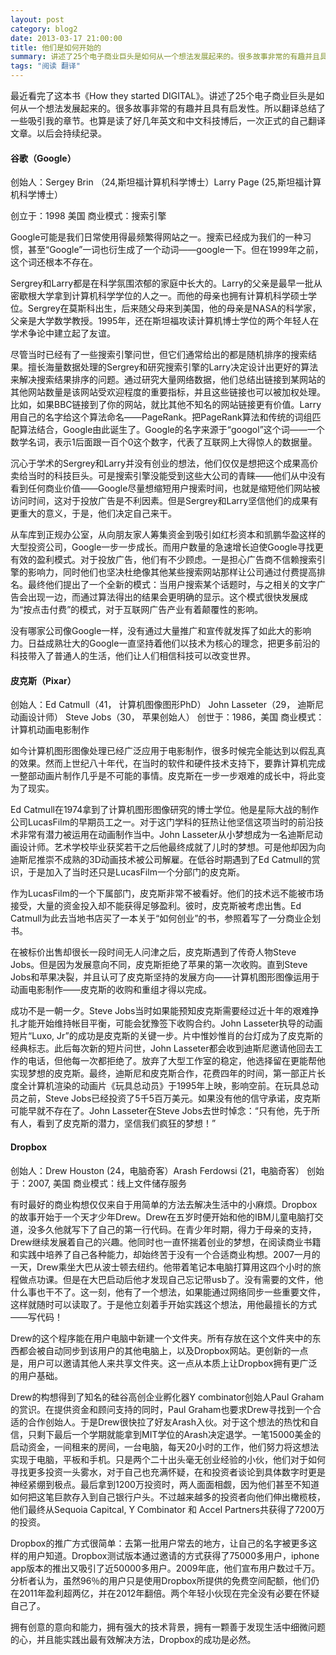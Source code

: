 ```yaml
---
layout: post
category: blog2
date: 2013-03-17 21:00:00
title: 他们是如何开始的
summary: 讲述了25个电子商业巨头是如何从一个想法发展起来的。很多故事非常的有趣并且具有启发性。所以翻译总结了一些吸引我的章节。
tags: "阅读 翻译"
---
```


最近看完了这本书《How they started DIGITAL》。讲述了25个电子商业巨头是如何从一个想法发展起来的。很多故事非常的有趣并且具有启发性。所以翻译总结了一些吸引我的章节。也算是读了好几年英文和中文科技博后，一次正式的自己翻译文章。以后会持续纪录。

#### 谷歌（Google）

创始人：Sergey Brin （24,斯坦福计算机科学博士）Larry Page (25,斯坦福计算机科学博士）

创立于：1998 美国
商业模式：搜索引擎

Google可能是我们日常使用得最频繁得网站之一。搜索已经成为我们的一种习惯，甚至“Google”一词也衍生成了一个动词——google一下。但在1999年之前，这个词还根本不存在。

Sergrey和Larry都是在科学氛围浓郁的家庭中长大的。Larry的父亲是最早一批从密歇根大学拿到计算机科学学位的人之一。而他的母亲也拥有计算机科学硕士学位。Sergrey在莫斯科出生，后来随父母来到美国，他的母亲是NASA的科学家，父亲是大学数学教授。1995年，还在斯坦福攻读计算机博士学位的两个年轻人在学术争论中建立起了友谊。

尽管当时已经有了一些搜索引擎问世，但它们通常给出的都是随机排序的搜索结果。擅长海量数据处理的Sergrey和研究搜索引擎的Larry决定设计出更好的算法来解决搜索结果排序的问题。通过研究大量网络数据，他们总结出链接到某网站的其他网站数量是该网站受欢迎程度的重要指标，并且这些链接也可以被加权处理。比如，如果BBC链接到了你的网站，就比其他不知名的网站链接更有价值。Larry用自己的名字给这个算法命名——PageRank。把PageRank算法和传统的词组匹配算法结合，Google由此诞生了。Google的名字来源于“googol”这个词——一个数学名词，表示1后面跟一百个0这个数字，代表了互联网上大得惊人的数据量。

沉心于学术的Sergrey和Larry并没有创业的想法，他们仅仅是想把这个成果高价卖给当时的科技巨头。可是搜索引擎没能受到这些大公司的青睐——他们从中没有看到任何商业价值——Google尽量想缩短用户搜索时间，也就是缩短他们网站被访问时间，这对于投放广告是不利因素。但是Sergrey和Larry坚信他们的成果有更重大的意义，于是，他们决定自己来干。

从车库到正规办公室，从向朋友家人筹集资金到吸引如红杉资本和凯鹏华盈这样的大型投资公司，Google一步一步成长。而用户数量的急速增长迫使Google寻找更有效的盈利模式。对于投放广告，他们有不少顾虑。一是担心广告商不信赖搜索引擎的影响力，同时他们也坚决杜绝像其他某些搜索网站那样让公司通过付费提高排名。最终他们提出了一个全新的模式：当用户搜索某个话题时，与之相关的文字广告会出现一边，而通过算法得出的结果会更明确的显示。这个模式很快发展成为“按点击付费”的模式，对于互联网广告产业有着颠覆性的影响。

没有哪家公司像Google一样，没有通过大量推广和宣传就发挥了如此大的影响力。日益成熟壮大的Google一直坚持着他们以技术为核心的理念，把更多前沿的科技带入了普通人的生活，他们让人们相信科技可以改变世界。

 

#### 皮克斯（Pixar）

创始人：Ed Catmull（41， 计算机图像图形PhD） John Lasseter（29， 迪斯尼动画设计师） Steve Jobs（30， 苹果创始人）
创世于：1986，美国
商业模式：计算机动画电影制作

如今计算机图形图像处理已经广泛应用于电影制作，很多时候完全能达到以假乱真的效果。然而上世纪八十年代，在当时的软件和硬件技术支持下，要靠计算机完成一整部动画片制作几乎是不可能的事情。皮克斯在一步一步艰难的成长中，将此变为了现实。

Ed Catmull在1974拿到了计算机图形图像研究的博士学位。他是星际大战的制作公司LucasFilm的早期员工之一。对于这门学科的狂热让他坚信这项当时的前沿技术非常有潜力被运用在动画制作当中。John Lasseter从小梦想成为一名迪斯尼动画设计师。艺术学校毕业获奖若干之后他最终成就了儿时的梦想。可是他却因为向迪斯尼推崇不成熟的3D动画技术被公司解雇。在低谷时期遇到了Ed Catmull的赏识，于是加入了当时还只是LucasFilm一个分部门的皮克斯。

作为LucasFilm的一个下属部门，皮克斯非常不被看好。他们的技术远不能被市场接受，大量的资金投入却不能获得足够盈利。彼时，皮克斯被考虑出售。Ed Catmull为此去当地书店买了一本关于“如何创业”的书，参照着写了一分商业企划书。

在被标价出售却很长一段时间无人问津之后，皮克斯遇到了传奇人物Steve Jobs。但是因为发展意向不同，皮克斯拒绝了苹果的第一次收购。直到Steve Jobs和苹果决裂，并且认可了皮克斯坚持的发展方向——计算机图形图像运用于动画电影制作——皮克斯的收购和重组才得以完成。

成功不是一朝一夕。Steve Jobs当时如果能预知皮克斯需要经过近十年的艰难挣扎才能开始维持帐目平衡，可能会犹豫签下收购合约。John Lasseter执导的动画短片“Luxo, Jr”的成功是皮克斯的关键一步。片中惟妙惟肖的台灯成为了皮克斯的经典标志。此后每次新的短片问世，John Lasseter都会收到迪斯尼邀请他回去工作的电话，但他每一次都拒绝了。放弃了大型工作室的稳定，他选择留在更能帮他实现梦想的皮克斯。最终，迪斯尼和皮克斯合作，花费四年的时间，第一部正片长度全计算机渲染的动画片《玩具总动员》于1995年上映，影响空前。在玩具总动员之前，Steve Jobs已经投资了5千5百万美元。如果没有他的信守承诺，皮克斯可能早就不存在了。John Lasseter在Steve Jobs去世时悼念：“只有他，先于所有人，看到了皮克斯的潜力，坚信我们疯狂的梦想！”

 

#### Dropbox

创始人：Drew Houston (24，电脑奇客）Arash Ferdowsi (21，电脑奇客）
创始于：2007, 美国
商业模式：线上文件储存服务

有时最好的商业构想仅仅来自于用简单的方法去解决生活中的小麻烦。Dropbox的故事开始于一个天才少年Drew。Drew在五岁时便开始和他的IBM儿童电脑打交道，没多久他就写下了自己的第一行代码。在青少年时期，得力于母亲的支持，Drew继续发展着自己的兴趣。他同时也一直怀揣着创业的梦想，在阅读商业书籍和实践中培养了自己各种能力，却始终苦于没有一个合适商业构想。2007一月的一天，Drew乘坐大巴从波士顿去纽约。他带着笔记本电脑打算用这四个小时的旅程做点功课。但是在大巴启动后他才发现自己忘记带usb了。没有需要的文件，他什么事也干不了。这一刻，他有了一个想法，如果能通过网络同步一些重要文件，这样就随时可以读取了。于是他立刻着手开始实践这个想法，用他最擅长的方式——写代码！

Drew的这个程序能在用户电脑中新建一个文件夹。所有存放在这个文件夹中的东西都会被自动同步到该用户的其他电脑上，以及Dropbox网站。更创新的一点是，用户可以邀请其他人来共享文件夹。这一点从本质上让Dropbox拥有更广泛的用户基础。

Drew的构想得到了知名的硅谷高创企业孵化器Y combinator创始人Paul Graham的赏识。在提供资金和顾问支持的同时，Paul Graham也要求Drew寻找到一个合适的合作创始人。于是Drew很快拉了好友Arash入伙。对于这个想法的热忱和自信，只剩下最后一个学期就能拿到MIT学位的Arash决定退学。一笔15000美金的启动资金，一间租来的房间，一台电脑，每天20小时的工作，他们努力将这想法实现于电脑，平板和手机。只是两个二十出头毫无创业经验的小伙，他们对于如何寻找更多投资一头雾水，对于自己也充满怀疑，在和投资者谈论到具体数字时更是神经紧绷到极点。最后拿到1200万投资时，两人面面相觑，因为他们甚至不知道如何把这笔巨款存入到自己银行户头。不过越来越多的投资者向他们伸出橄榄枝，他们最终从Sequoia Capitcal, Y Combinator 和 Accel Partners共获得了7200万的投资。


Dropbox的推广方式很简单：去第一批用户常去的地方，让自己的名字被更多这样的用户知道。Dropbox测试版本通过邀请的方式获得了75000多用户，iphone app版本的推出又吸引了近50000多用户。2009年底，他们宣布用户数过千万。分析者认为，虽然96％的用户只是使用Dropbox所提供的免费空间配额，他们仍在2011年盈利超两亿，并在2012年翻倍。两个年轻小伙现在完全没有必要在怀疑自己了。

拥有创意的意向和能力，拥有强大的技术背景，拥有一颗善于发现生活中细微问题的心，并且能实践出最有效解决方法，Dropbox的成功是必然。